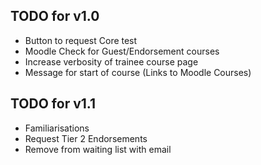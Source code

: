 ## TODO for v1.0
- Button to request Core test
- Moodle Check for Guest/Endorsement courses
- Increase verbosity of trainee course page
- Message for start of course (Links to Moodle Courses)

## TODO for v1.1
- Familiarisations
- Request Tier 2 Endorsements
- Remove from waiting list with email
